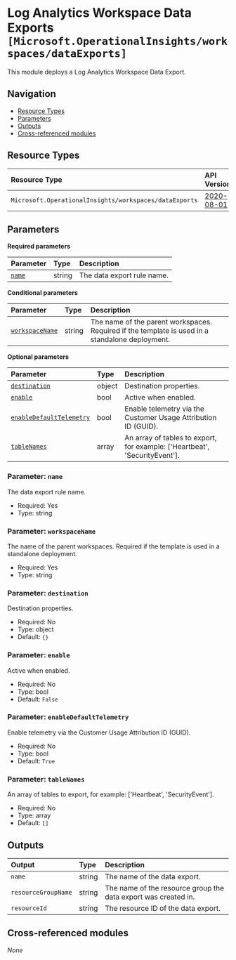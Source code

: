# Log Analytics Workspace Data Exports `[Microsoft.OperationalInsights/workspaces/dataExports]`

This module deploys a Log Analytics Workspace Data Export.

## Navigation

- [Resource Types](#Resource-Types)
- [Parameters](#Parameters)
- [Outputs](#Outputs)
- [Cross-referenced modules](#Cross-referenced-modules)

## Resource Types

| Resource Type | API Version |
| :-- | :-- |
| `Microsoft.OperationalInsights/workspaces/dataExports` | [2020-08-01](https://learn.microsoft.com/en-us/azure/templates/Microsoft.OperationalInsights/2020-08-01/workspaces/dataExports) |

## Parameters

**Required parameters**

| Parameter | Type | Description |
| :-- | :-- | :-- |
| [`name`](#parameter-name) | string | The data export rule name. |

**Conditional parameters**

| Parameter | Type | Description |
| :-- | :-- | :-- |
| [`workspaceName`](#parameter-workspacename) | string | The name of the parent workspaces. Required if the template is used in a standalone deployment. |

**Optional parameters**

| Parameter | Type | Description |
| :-- | :-- | :-- |
| [`destination`](#parameter-destination) | object | Destination properties. |
| [`enable`](#parameter-enable) | bool | Active when enabled. |
| [`enableDefaultTelemetry`](#parameter-enabledefaulttelemetry) | bool | Enable telemetry via the Customer Usage Attribution ID (GUID). |
| [`tableNames`](#parameter-tablenames) | array | An array of tables to export, for example: ['Heartbeat', 'SecurityEvent']. |

### Parameter: `name`

The data export rule name.

- Required: Yes
- Type: string

### Parameter: `workspaceName`

The name of the parent workspaces. Required if the template is used in a standalone deployment.

- Required: Yes
- Type: string

### Parameter: `destination`

Destination properties.

- Required: No
- Type: object
- Default: `{}`

### Parameter: `enable`

Active when enabled.

- Required: No
- Type: bool
- Default: `False`

### Parameter: `enableDefaultTelemetry`

Enable telemetry via the Customer Usage Attribution ID (GUID).

- Required: No
- Type: bool
- Default: `True`

### Parameter: `tableNames`

An array of tables to export, for example: ['Heartbeat', 'SecurityEvent'].

- Required: No
- Type: array
- Default: `[]`


## Outputs

| Output | Type | Description |
| :-- | :-- | :-- |
| `name` | string | The name of the data export. |
| `resourceGroupName` | string | The name of the resource group the data export was created in. |
| `resourceId` | string | The resource ID of the data export. |

## Cross-referenced modules

_None_
